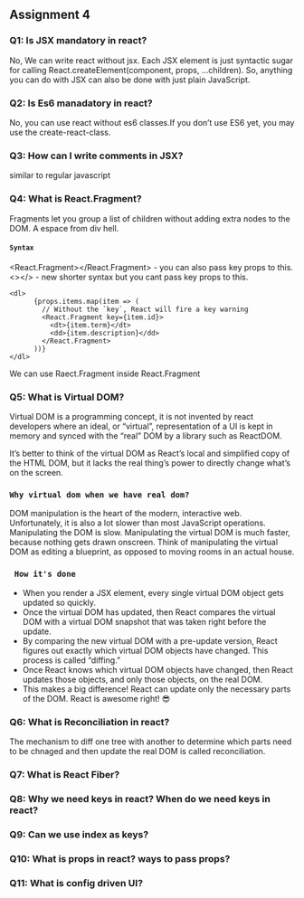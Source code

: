 ## Assignment 4 

### Q1: Is JSX mandatory in react?
No, We can write react without jsx. Each JSX element is just syntactic sugar for calling React.createElement(component, props, ...children). So, anything you can do with JSX can also be done with just plain JavaScript.   

### Q2: Is Es6 manadatory in react?
No, you can use react without es6 classes.If you don’t use ES6 yet, you may use the create-react-class.

### Q3: How can I write comments in JSX?
similar to regular javascript

### Q4: What is React.Fragment?
Fragments let you group a list of children without adding extra nodes to the DOM.
A espace from div hell.
#### ` Syntax `
<React.Fragment></React.Fragment> - you can also pass key props to this.
<></> - new shorter syntax but you cant pass key props to this.

``` 
<dl>
      {props.items.map(item => (
        // Without the `key`, React will fire a key warning
        <React.Fragment key={item.id}>
          <dt>{item.term}</dt>
          <dd>{item.description}</dd>
        </React.Fragment>
      ))}
</dl>
 ```
We can use Raect.Fragment inside React.Fragment

### Q5: What is Virtual DOM?
Virtual DOM is a programming concept, it is not invented by react developers where an ideal, or “virtual”, representation of a UI is kept in memory and synced with the “real” DOM by a library such as ReactDOM.

It’s better to think of the virtual DOM as React’s local and simplified copy of the HTML DOM,  but it lacks the real thing’s power to directly change what’s on the screen.


### ` Why virtual dom when we have real dom? `
DOM manipulation is the heart of the modern, interactive web. Unfortunately, it is also a lot slower than most JavaScript operations.
Manipulating the DOM is slow. Manipulating the virtual DOM is much faster, because nothing gets drawn onscreen. Think of manipulating the virtual DOM as editing a blueprint, as opposed to moving rooms in an actual house.

### ` How it's done`
 - When you render a JSX element, every single virtual DOM object gets updated so quickly.
 - Once the virtual DOM has updated, then React compares the virtual DOM with a virtual DOM snapshot that was taken right before the update.
 - By comparing the new virtual DOM with a pre-update version, React figures out exactly which virtual DOM objects have changed. This process is called “diffing.”
 - Once React knows which virtual DOM objects have changed, then React updates those objects, and only those objects, on the real DOM.
 - This makes a big difference! React can update only the necessary parts of the DOM. React is awesome right! :sunglasses:



### Q6: What is Reconciliation in react?
The mechanism to diff one tree with another to determine which parts need to be chnaged and then update the real DOM is called reconciliation.

### Q7: What is React Fiber?


### Q8: Why we need keys in react? When do we need keys in react?


### Q9: Can we use index as keys?


### Q10: What is props in react? ways to pass props?


### Q11: What is config driven UI?

